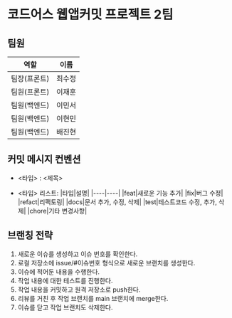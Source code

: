 # 코드어스 웹앱커밋 프로젝트 2팀

## 팀원

| 역할         | 이름   |
| ------------ | ------ |
| 팀장(프론트) | 최수정 |
| 팀원(프론트) | 이재훈 |
| 팀원(백엔드) | 이민서 |
| 팀원(백엔드) | 이현민 |
| 팀원(백엔드) | 배진현 |

## 커밋 메시지 컨벤션

- <타입> : <제목>

- <타입> 리스트:
  |타입|설명|
  |----|----|
  |feat|새로운 기능 추가|
  |fix|버그 수정|
  |refact|리팩토링|
  |docs|문서 추가, 수정, 삭제|
  |test|테스트코드 수정, 추가, 삭제|
  |chore|기타 변경사항|

## 브랜칭 전략

1. 새로운 이슈를 생성하고 이슈 번호를 확인한다.
2. 로컬 저장소에 issue/#이슈번호 형식으로 새로운 브랜치를 생성한다.
3. 이슈에 적어둔 내용을 수행한다.
4. 작업 내용에 대한 테스트를 진행한다.
5. 작업 내용을 커밋하고 원격 저장소로 push한다.
6. 리뷰를 거친 후 작업 브랜치를 main 브랜치에 merge한다.
7. 이슈를 닫고 작업 브랜치도 삭제한다.
